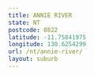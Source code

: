 ```yaml
---
title: ANNIE RIVER
state: NT
postcode: 0822
latitude: -11.75841975
longitude: 130.6254299
url: /nt/annie-river/
layout: suburb
---
```

